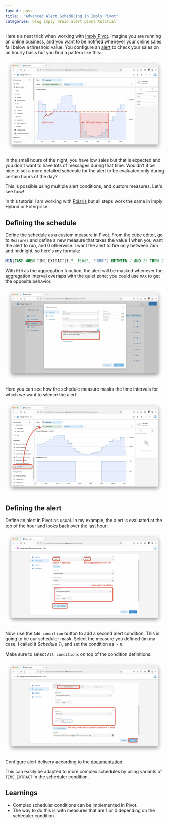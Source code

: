 ```yaml
---
layout: post
title:  "Advanced Alert Scheduling in Imply Pivot"
categories: blog imply druid alert pivot tutorial
---
```


Here's a neat trick when working with [Imply Pivot](https://docs.imply.io/latest/pivot-overview/). Imagine you are running an online business, and you want to be notified whenever your online sales fall below a threshold value. You configure an [alert](https://docs.imply.io/latest/alerts/) to check your sales on an hourly basis but you find a pattern like this:

![Conversion graph with alert conditions](/assets/2022-10-02-01-basegraph.jpg)

In the small hours of the night, you have low sales but that is expected and you don't want to have lots of messages during that time. Wouldn't it be nice to set a more detailed schedule for the alert to be evaluated only during certain hours of the day?

This is possible using multiple alert conditions, and custom measures. Let's see how!

In this tutorial I am working with [Polaris](https://docs.imply.io/polaris/quickstart/) but all steps work the same in Imply Hybrid or Enterprise.

## Defining the schedule

Define the schedule as a custom measure in Pivot. From the cube editor, go to `Measures` and define a new measure that takes the value 1 when you want the alert to run, and 0 otherwise. I want the alert to fire only between 7am and midnight, so here's my formula:

```sql
MIN(CASE WHEN TIME_EXTRACT(t."__time", 'HOUR') BETWEEN 7 AND 23 THEN 1 ELSE 0 END)
```

With `MIN` as the aggregation function, the alert will be masked whenever the aggregation interval overlaps with the quiet zone; you could use `MAX` to get the opposite behavior.   

![Define schedule measure](/assets/2022-10-02-02-schedule-measure.jpg)

Here you can see how the schedule measure masks the time intervals for which we want to silence the alert:

![Conversion graph with schedule mask](/assets/2022-10-02-03-two-measures.jpg)

## Defining the alert

Define an alert in Pivot as usual. In my example, the alert is evaluated at the top of the hour and looks back over the last hour:

![Define alert condition](/assets/2022-10-02-04-alert1.jpg)

Now, use the `Add condition` button to add a second alert condition. This is going to be our scheduler mask. Select the measure you defined (im my case, I called it _Schedule 1_), and set the condition as `> 0`.

Make sure to select `All conditions` on top of the condition definitions.

![Define schedule condition](/assets/2022-10-02-05-alert2.jpg)

Configure alert delivery according to the [documentation](https://docs.imply.io/latest/alerts/).

This can easily be adapted to more complex schedules by using variants of `TIME_EXTRACT` in the scheduler condition.

## Learnings

- Complex scheduler conditions can be implemented in Pivot.
- The way to do this is with measures that are 1 or 0 depending on the scheduler condition.
